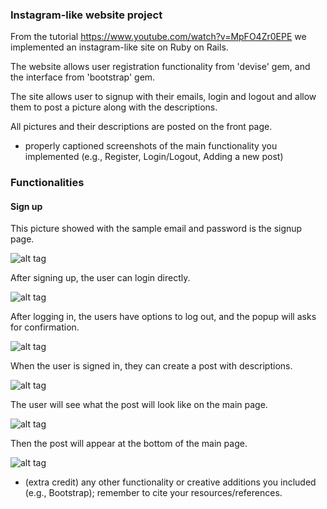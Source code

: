 ### Instagram-like website project

From the tutorial https://www.youtube.com/watch?v=MpFO4Zr0EPE we implemented an instagram-like site on Ruby on Rails. 

The website allows user registration functionality from 'devise' gem, and the interface from 'bootstrap' gem.

The site allows user to signup with their emails, login and logout and allow them to post a picture along with the descriptions.

All pictures and their descriptions are posted on the front page.



* properly captioned screenshots of the main functionality you implemented (e.g., Register, Login/Logout, Adding a new post)

### Functionalities

#### Sign up

This picture showed with the sample email and password is the signup page. 

![alt tag](https://github.com/hmc-cs-nsuaysom/RubyInstagram/blob/master/Signup.JPG)

After signing up, the user can login directly. 

![alt tag](https://github.com/hmc-cs-nsuaysom/RubyInstagram/blob/master/Login.JPG)

After logging in, the users have options to log out, and the popup will asks for confirmation.

![alt tag](https://github.com/hmc-cs-nsuaysom/RubyInstagram/blob/master/Logout.JPG)

When the user is signed in, they can create a post with descriptions.

![alt tag](https://github.com/hmc-cs-nsuaysom/RubyInstagram/blob/master/Createpost.JPG)

The user will see what the post will look like on the main page.

![alt tag](https://github.com/hmc-cs-nsuaysom/RubyInstagram/blob/master/PostSuccess.JPG)

Then the post will appear at the bottom of the main page.

![alt tag](https://github.com/hmc-cs-nsuaysom/RubyInstagram/blob/master/Post.JPG)

* (extra credit) any other functionality or creative additions you included (e.g., Bootstrap); remember to cite your resources/references.
